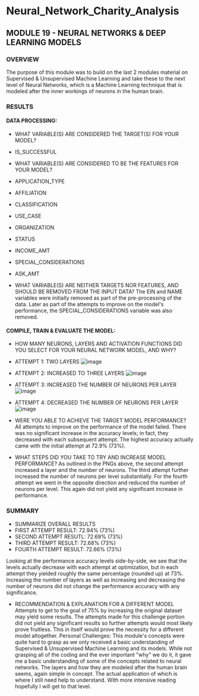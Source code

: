 # Neural_Network_Charity_Analysis
## MODULE 19 - NEURAL NETWORKS & DEEP LEARNING MODELS
### OVERVIEW

The purpose of this module was to build on the last 2 modules material on Supervised & Unsupervised Machine Learning and take these to the next level of Neural Networks, which is a Machine Learning technique that is modeled after the inner workings of neurons in the human brain.

### RESULTS

#### DATA PROCESSING:

* WHAT VARIABLE(S) ARE CONSIDERED THE TARGET(S) FOR YOUR MODEL?

* IS_SUCCESSFUL

* WHAT VARIABLE(S) ARE CONSIDERED TO BE THE FEATURES FOR YOUR MODEL?

* APPLICATION_TYPE

* AFFILIATION

* CLASSIFICATION

* USE_CASE

* ORGANIZATION

* STATUS

* INCOME_AMT

* SPECIAL_CONSIDERATIONS

* ASK_AMT

* WHAT VARIABLE(S) ARE NEITHER TARGETS NOR FEATURES, AND SHOULD BE REMOVED FROM THE INPUT DATA? The EIN and NAME variables were initially removed as part of the pre-processing of the data. Later as part of the attempts to improve on the model's performance, the SPECIAL_CONSIDERATIONS variable was also removed.

#### COMPILE, TRAIN & EVALUATE THE MODEL:

* HOW MANY NEURONS, LAYERS AND ACTIVATION FUNCTIONS DID YOU SELECT FOR YOUR NEURAL NETWORK MODEL, AND WHY?

* ATTEMPT 1: TWO LAYERS
![image](https://user-images.githubusercontent.com/101307058/184075840-11b36f13-1438-4921-bfaf-c97583bad1e8.png)

* ATTEMPT 2: INCREASED TO THREE LAYERS
![image](https://user-images.githubusercontent.com/101307058/184075888-2d624aed-dd2f-4034-bd64-969d3e78e21a.png)

* ATTEMPT 3: INCREASED THE NUMBER OF NEURONS PER LAYER
![image](https://user-images.githubusercontent.com/101307058/184075929-8cc9080e-fadd-49f5-8082-4ff2355831de.png)

* ATTEMPT 4: DECREASED THE NUMBER OF NEURONS PER LAYER
![image](https://user-images.githubusercontent.com/101307058/184075968-cec53b31-aa95-42a3-884c-6c17cef5f96e.png)

* WERE YOU ABLE TO ACHIEVE THE TARGET MODEL PERFORMANCE? All attempts to improve on the performance of the model failed. There was no significant increase in the accuracy levels; in fact, they decreased with each subsequent attempt. The highest accuracy actually came with the initial attempt at 72.9% (73%).

* WHAT STEPS DID YOU TAKE TO TRY AND INCREASE MODEL PERFORMANCE? As outlined in the PNGs above, the second attempt increased a layer and the number of neurons. The third attempt further increased the number of neurons per level substantially. For the fourth attempt we went in the opposite direction and reduced the number of neurons per level. This again did not yield any significant increase in performance.

### SUMMARY
* SUMMARIZE OVERALL RESULTS
* FIRST ATTEMPT RESULT: 72.94% (73%)
* SECOND ATTEMPT RESUTL: 72.69% (73%)
* THIRD ATTEMPT RESULT: 72.68% (73%)
* FOURTH ATTEMPT RESULT: 72.66% (73%)

Looking at the performance accuracy levels side-by-side, we see that the levels actually decrease with each attempt at optimization, but in each attempt they yielded roughly the same percentage (rounded up) at 73%. Increasing the number of layers as well as increasing and decreasing the number of neurons did not change the performance accuracy with any significance.

* RECOMMENDATION & EXPLANATION FOR A DIFFERENT MODEL Attempts to get to the goal of 75% by increasing the original dataset may yield some results. The attempts made for this challenge portion did not yield any significant results so further attempts would most likely prove fruitless. This in itself would prove the necessity for a different model altogether. Personal Challenges: This module's concepts were quite hard to grasp as we only received a basic understanding of Supervised & Unsupervised Machine Learning and its models. While not grasping all of the coding and the ever important "why" we do it, it gave me a basic understanding of some of the concepts related to neural networks. The layers and how they are modeled after the human brain seems, again simple in concept. The actual application of which is where I still need help to understand. With more intensive reading hopefully I will get to that level.
